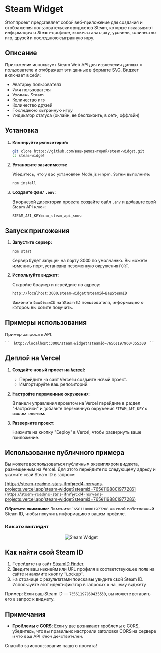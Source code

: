 # Steam Widget

Этот проект представляет собой веб-приложение для создания и отображения пользовательских виджетов Steam, которые показывают информацию о Steam-профиле, включая аватарку, уровень, количество игр, друзей и последнюю сыгранную игру.

## Описание

Приложение использует Steam Web API для извлечения данных о пользователе и отображает эти данные в формате SVG. Виджет включает в себя:

- Аватарку пользователя
- Имя пользователя
- Уровень Steam
- Количество игр
- Количество друзей
- Последнюю сыгранную игру
- Индикатор статуса (онлайн, не беспокоить, в сети, оффлайн)

## Установка

1. **Клонируйте репозиторий:**

   ```bash
   git clone https://github.com/ваш-репозиторий/steam-widget.git
   cd steam-widget
   ```
2. **Установите зависимости:**

   Убедитесь, что у вас установлен Node.js и npm. Затем выполните:

   ```bash
   npm install
   ```
3. **Создайте файл `.env`:**

   В корневой директории проекта создайте файл `.env` и добавьте свой Steam API ключ:

   ```
   STEAM_API_KEY=ваш_steam_api_ключ
   ```

## Запуск приложения

1. **Запустите сервер:**

   ```bash
   npm start
   ```

   Сервер будет запущен на порту 3000 по умолчанию. Вы можете изменить порт, установив переменную окружения `PORT`.
2. **Используйте виджет:**

   Откройте браузер и перейдите по адресу:

   ```
   http://localhost:3000/steam-widget?steamid=ВашSteamID
   ```

   Замените `ВашSteamID` на Steam ID пользователя, информацию о котором вы хотите получить.

## Примеры использования

Пример запроса к API:

    ``  http://localhost:3000/steam-widget?steamid=76561197960435530D  ``

## Деплой на Vercel

1. **Создайте новый проект на [Vercel](https://vercel.com/):**

   - Перейдите на сайт Vercel и создайте новый проект.
   - Импортируйте ваш репозиторий.
2. **Настройте переменные окружения:**

   В панели управления проектом на Vercel перейдите в раздел "Настройки" и добавьте переменную окружения `STEAM_API_KEY` с вашим ключом.
3. **Разверните проект:**

   Нажмите на кнопку "Deploy" в Vercel, чтобы развернуть ваше приложение.

## Использование публичного примера

Вы можете воспользоваться публичным экземпляром виджета, размещенным на Vercel. Для этого перейдите по следующему адресу и укажите свой Steam ID в запросе:

[https://steam-readme-stats-ifmfprcd4-nervans-projects.vercel.app/steam-widget?steamid=76561198801977286](https://steam-readme-stats-ifmfprcd4-nervans-projects.vercel.app/steam-widget?steamid=76561198801977286)

**Обратите внимание:** Замените `76561198801977286` на свой собственный Steam ID, чтобы получить информацию о вашем профиле.

### Как это выглядит

<p align="center">
  <img src="https://steam-readme-stats-taupe.vercel.app/steam-widget?steamid=76561198801977286" alt="Steam Widget">
</p>

## Как найти свой Steam ID

1. Перейдите на сайт [SteamID Finder](https://steamidfinder.com).
2. Введите ваш никнейм или URL профиля в соответствующее поле на сайте и нажмите кнопку "Lookup".
3. На странице с результатами поиска вы увидите свой Steam ID. Используйте этот идентификатор в запросах к нашему виджету.

Пример: Если ваш Steam ID — `76561197960435530`, вы можете вставить его в запрос к виджету.

## Примечания

- **Проблемы с CORS**: Если у вас возникают проблемы с CORS, убедитесь, что вы правильно настроили заголовки CORS на сервере и что ваш API ключ действителен.

Спасибо за использование нашего проекта!
